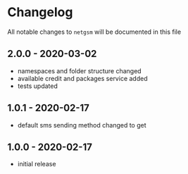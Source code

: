 # Changelog

All notable changes to `netgsm` will be documented in this file


## 2.0.0 - 2020-03-02

- namespaces and folder structure changed
- available credit and packages service added
- tests updated

## 1.0.1 - 2020-02-17

- default sms sending method changed to get

## 1.0.0 - 2020-02-17

- initial release
